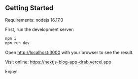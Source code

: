 ## Getting Started

Requirements: nodejs 16.17.0

First, run the development server:

```bash
npm i
npm run dev
```

Open [http://localhost:3000](http://localhost:3000) with your browser to see the result.

Visit online: https://nextjs-blog-app-drab.vercel.app

Enjoy!
